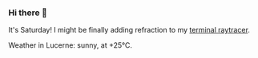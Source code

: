 ### Hi there :wave:

It's Saturday! I might be finally adding refraction to my [terminal raytracer](https://github.com/bewuethr/bash-raytracer).

Weather in Lucerne: sunny, at +25°C.
